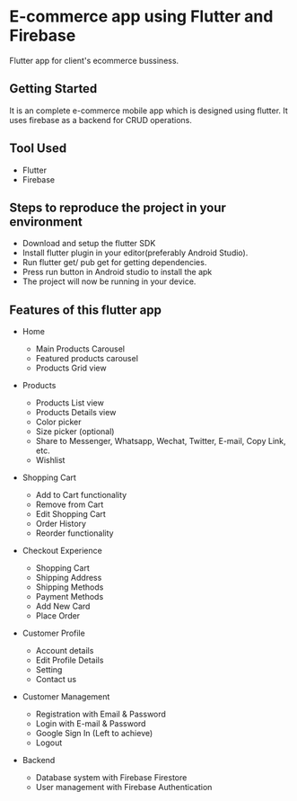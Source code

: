# E-commerce app using Flutter and Firebase
Flutter app for client's ecommerce bussiness.

## Getting Started

It is an complete e-commerce mobile app which is designed using flutter. It uses firebase as a backend for CRUD operations.

## Tool Used
- Flutter
- Firebase

## Steps to reproduce the project in your environment
- Download and setup the flutter SDK
- Install flutter plugin in your editor(preferably Android Studio).
- Run flutter get/ pub get for getting dependencies.
- Press run button in Android studio to install the apk
- The project will now be running in your device.

## Features of this flutter app

- Home
  * Main Products Carousel
  * Featured products carousel
  * Products Grid view

- Products
  * Products List view
  * Products Details view
  * Color picker
  * Size picker (optional)
  * Share to Messenger, Whatsapp, Wechat, Twitter, E-mail, Copy Link, etc.
  * Wishlist

- Shopping Cart
  * Add to Cart functionality
  * Remove from Cart
  * Edit Shopping Cart
  * Order History
  * Reorder functionality

- Checkout Experience
  * Shopping Cart
  * Shipping Address
  * Shipping Methods
  * Payment Methods
  * Add New Card
  * Place Order

- Customer Profile
  * Account details
  * Edit Profile Details
  * Setting
  * Contact us

 - Customer Management
   * Registration with Email & Password
   * Login with E-mail & Password
   * Google Sign In (Left to achieve)
   * Logout


- Backend
  * Database system with Firebase Firestore
  * User management with Firebase Authentication
  
